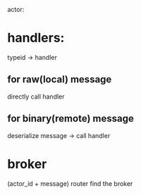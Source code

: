 actor:


# handlers:
    
typeid -> handler
## for raw(local) message
directly call handler
## for binary(remote) message
deserialize message -> call handler


# broker
(actor_id + message) 
router find the broker

